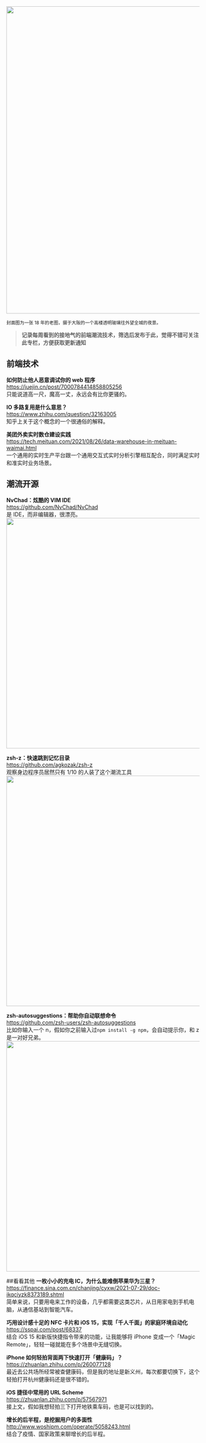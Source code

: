 <img src=https://qpluspicture.oss-cn-beijing.aliyuncs.com/2021-08-29/TehGHj.jpg width=800/>  

<small>封面图为一张 18 年的老图，摄于大阪的一个高楼透明玻璃往外望全城的夜景。</small>  

> **记录每周看到的接地气的前端潮流技术，筛选后发布于此，觉得不错可关注此专栏，方便获取更新通知**  

## 前端技术

**如何防止他人恶意调试你的 web 程序**  
<https://juejin.cn/post/7000784414858805256>  
只能说道高一尺，魔高一丈，永远会有比你更骚的。

**IO 多路复用是什么意思？**  
<https://www.zhihu.com/question/32163005>  
知乎上关于这个概念的一个很通俗的解释。

**美团外卖实时数仓建设实践**  
<https://tech.meituan.com/2021/08/26/data-warehouse-in-meituan-waimai.html>  
一个通用的实时生产平台跟一个通用交互式实时分析引擎相互配合，同时满足实时和准实时业务场景。

## 潮流开源

**NvChad：炫酷的 VIM IDE**  
<https://github.com/NvChad/NvChad>  
是 IDE，而非编辑器，很漂亮。  
<img src=https://qpluspicture.oss-cn-beijing.aliyuncs.com/2021-08-29/McCg4r.jpg width=600/>  

**zsh-z：快速跳到记忆目录**  
<https://github.com/agkozak/zsh-z>  
观察身边程序员居然只有 1/10 的人装了这个潮流工具
<img src=https://qpluspicture.oss-cn-beijing.aliyuncs.com/2021-08-29/8gfuUw.gif width=600/>  

**zsh-autosuggestions：帮助你自动联想命令**  
<https://github.com/zsh-users/zsh-autosuggestions>  
比如你输入一个 n，假如你之前输入过`npm install -g npm`，会自动提示你，和 z 是一对好兄弟。  
<img src=https://qpluspicture.oss-cn-beijing.aliyuncs.com/2021-08-29/Tx7jJy.png width=600/>  

##看看其他
**一枚小小的充电 IC，为什么能难倒苹果华为三星？**  
<https://finance.sina.com.cn/chanjing/cyxw/2021-07-29/doc-ikqciyzk8373189.shtml>  
简单来说，只要用电来工作的设备，几乎都需要这类芯片，从日用家电到手机电脑，从通信基站到智能汽车。

**巧用设计感十足的 NFC 卡片和 iOS 15，实现「千人千面」的家庭环境自动化**  
<https://sspai.com/post/68337>  
结合 iOS 15 和新版快捷指令带来的功能，让我能够将 iPhone 变成一个「Magic Remote」，轻轻一碰就能在多个场景中无缝切换。

**iPhone 如何轻拍背面两下快速打开「健康码」？**  
<https://zhuanlan.zhihu.com/p/260077128>  
最近去公共场所经常被查健康码，但是我的地址是新义州，每次都要切换下，这个轻拍打开杭州健康码还是很不错的。

**iOS 捷径中常用的 URL Scheme**  
<https://zhuanlan.zhihu.com/p/57567971>  
接上文，假如我想轻拍三下打开地铁乘车码，也是可以找到的。

**增长的后半程，是挖掘用户的多面性**  
<http://www.woshipm.com/operate/5058243.html>  
结合了疫情、国家政策来聊增长的后半程。
